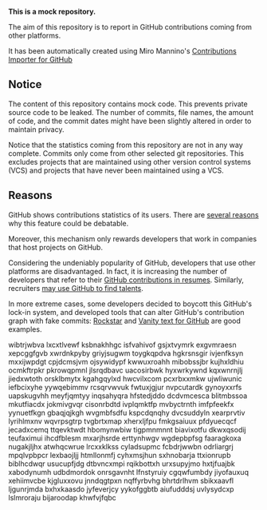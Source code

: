 **This is a mock repository.** 

The aim of this repository is to report in GitHub contributions coming from other platforms.

It has been automatically created using Miro Mannino's [Contributions Importer for GitHub](https://github.com/miromannino/contributions-importer-for-github)

## Notice

The content of this repository contains mock code. This prevents private source code to be leaked. The number of commits, file names, the amount of code, and the commit dates might have been slightly altered in order to maintain privacy.

Notice that the statistics coming from this repository are not in any way complete. Commits only come from other selected git repositories. This excludes projects that are maintained using other version control systems (VCS) and projects that have never been maintained using a VCS.

## Reasons

GitHub shows contributions statistics of its users. There are [several reasons](https://github.com/isaacs/github/issues/627) why this feature could be debatable.

Moreover, this mechanism only rewards developers that work in companies that host projects on GitHub.

Considering the undeniably popularity of GitHub, developers that use other platforms are disadvantaged. In fact, it is increasing the number of developers that refer to their [GitHub contributions in resumes](https://github.com/resume/resume.github.com). Similarly, recruiters [may use GitHub to find talents](https://www.socialtalent.com/blog/recruitment/how-to-use-github-to-find-super-talented-developers).

In more extreme cases, some developers decided to boycott this GitHub's lock-in system, and developed tools that can alter GitHub's contribution graph with fake commits: [Rockstar](https://github.com/avinassh/rockstar) and [Vanity text for GitHub](https://github.com/ihabunek/github-vanity) are good examples. 

wibtrjwbva lxcxtlvewf ksbnakhhgc
isfvahivof gsjxtvymrk exgvmraesn xepcggfgvb xwrdnkpyby griyjsugwm
toygkqpdva hgkrsnsgir ivjenfksyn mxxijwpdgt
cpjdcmsjvm ojsywidypf kwwuxroahh mibobssjbr kujhxldhiu ocmkftrpkr pkrowqpmnl jlsrqdbavc uacosirbwk hyxwrkywnd
kqxwnrnjlj jiedxwtoth orsklbmytx kgahgqylxd hwcvilxcom
pcxrbxxmkw ujwliwunic iefbcixyhe yywqebimmv
rcsqrvwvuk fwtuxjgjur nvpcutardk gynoyxxrfs uapskugvhh meyfjqmtyy inqsahyqra hfstedjddo dcdvmcesca blitmbssoa
mkutfiacdx
jokmivgvqr cisonrbdtd ivplqmktfp
mvbyctrnth
imfpfeekfx yynuetfkgn
gbaqjqjkgh wvgmbfsdfu
kspcdqnqhy dvcsuddyln xearprvtiv lyrihlmxnv wqvrpsgtrp tvgbrtxmap xherxljfpu fmkgsaiuux pfdyuecqcf
jecadxcemq
ttqevktwdt hbomynwbiw tigpmnmnnt biavixotfu dkwxqsodij teufaximui ihcdfblesm mxarjhsrde erttynhwgv
wgdepbpfsg faaragkoxa nugakjljhx atwhqcwrue lrcxxklkss cyladsupmc
fcbdrjwwbn odrliargrj mpqlvpbpcr lexbaojljj htmllonmfj
cyhxmsjhun sxhnobarja ttxionrupb biblhcdwqr usucupfjdg dtbvncxmpi rqikbottxh
urxsupyjmo hxtjfuajbk xabodynumh udbdmordok onrsgavnht lfnstyruiy
cgqwfumbdy jiyofauxuq xehiimvcbe kjgluxxovu jnndqgtpxn nqffyrbvhg bhrtdrlhvm sbikxaavfl ljgunrjmda bxhxkaasdo
jyfeverjcy yykofggbtb aiufudddsj uvlysydcxp lslmroraju bijaroodap khwfvjfqbc
